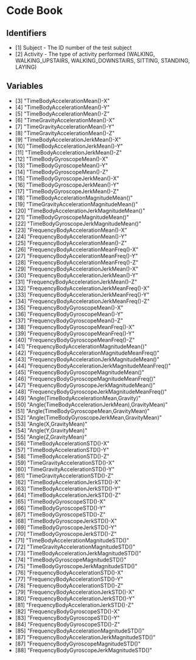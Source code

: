# Code Book
## Identifiers
* [1] Subject - The ID number of the test subject
* [2] Activity - The type of activity performed (WALKING, WALKING_UPSTAIRS, WALKING_DOWNSTAIRS, SITTING, STANDING, LAYING)
## Variables                                      
* [3] "TimeBodyAccelerationMean()-X"                   
* [4] "TimeBodyAccelerationMean()-Y"                    
* [5] "TimeBodyAccelerationMean()-Z"                   
* [6] "TimeGravityAccelerationMean()-X"                 
* [7] "TimeGravityAccelerationMean()-Y"               
* [8] "TimeGravityAccelerationMean()-Z"                 
* [9] "TimeBodyAccelerationJerkMean()-X"              
* [10] "TimeBodyAccelerationJerkMean()-Y"                
* [11] "TimeBodyAccelerationJerkMean()-Z"             
* [12] "TimeBodyGyroscopeMean()-X"                       
* [13] "TimeBodyGyroscopeMean()-Y"                    
* [14] "TimeBodyGyroscopeMean()-Z"                       
* [15] "TimeBodyGyroscopeJerkMean()-X"                 
* [16] "TimeBodyGyroscopeJerkMean()-Y"                   
* [17] "TimeBodyGyroscopeJerkMean()-Z"                
* [18] "TimeBodyAccelerationMagnitudeMean()"             
* [19] "TimeGravityAccelerationMagnitudeMean()"         
* [20] "TimeBodyAccelerationJerkMagnitudeMean()"         
* [21] "TimeBodyGyroscopeMagnitudeMean()"                 
* [22] "TimeBodyGyroscopeJerkMagnitudeMean()"            
* [23] "FrequencyBodyAccelerationMean()-X"      
* [24] "FrequencyBodyAccelerationMean()-Y"               
* [25] "FrequencyBodyAccelerationMean()-Z"      
* [26] "FrequencyBodyAccelerationMeanFreq()-X"           
* [27] "FrequencyBodyAccelerationMeanFreq()-Y"       
* [28] "FrequencyBodyAccelerationMeanFreq()-Z"           
* [29] "FrequencyBodyAccelerationJerkMean()-X"     
* [30] "FrequencyBodyAccelerationJerkMean()-Y"           
* [31] "FrequencyBodyAccelerationJerkMean()-Z"     
* [32] "FrequencyBodyAccelerationJerkMeanFreq()-X"       
* [33] "FrequencyBodyAccelerationJerkMeanFreq()-Y" 
* [34] "FrequencyBodyAccelerationJerkMeanFreq()-Z"       
* [35] "FrequencyBodyGyroscopeMean()-X"             
* [36] "FrequencyBodyGyroscopeMean()-Y"                  
* [37] "FrequencyBodyGyroscopeMean()-Z"             
* [38] "FrequencyBodyGyroscopeMeanFreq()-X"              
* [39] "FrequencyBodyGyroscopeMeanFreq()-Y"         
* [40] "FrequencyBodyGyroscopeMeanFreq()-Z"              
* [41] "FrequencyBodyAccelerationMagnitudeMean()"    
* [42] "FrequencyBodyAccelerationMagnitudeMeanFreq()"    
* [43] "FrequencyBodyAccelerationJerkMagnitudeMean()" 
* [44] "FrequencyBodyAccelerationJerkMagnitudeMeanFreq()"
* [45] "FrequencyBodyGyroscopeMagnitudeMean()"        
* [46] "FrequencyBodyGyroscopeMagnitudeMeanFreq()"       
* [47] "FrequencyBodyGyroscopeJerkMagnitudeMean()"    
* [48] "FrequencyBodyGyroscopeJerkMagnitudeMeanFreq()"   
* [49] "Angle(TimeBodyAccelerationMean,Gravity)"      
* [50] "Angle(TimeBodyAccelerationJerkMean),GravityMean)"
* [51] "Angle(TimeBodyGyroscopeMean,GravityMean)"     
* [52] "Angle(TimeBodyGyroscopeJerkMean,GravityMean)"    
* [53] "Angle(X,GravityMean)"                        
* [54] "Angle(Y,GravityMean)"                            
* [55] "Angle(Z,GravityMean)"                       
* [56] "TimeBodyAccelerationSTD()-X"                     
* [57] "TimeBodyAccelerationSTD()-Y"                
* [58] "TimeBodyAccelerationSTD()-Z"                     
* [59] "TimeGravityAccelerationSTD()-X"              
* [60] "TimeGravityAccelerationSTD()-Y"                  
* [61] "TimeGravityAccelerationSTD()-Z"              
* [62] "TimeBodyAccelerationJerkSTD()-X"                 
* [63] "TimeBodyAccelerationJerkSTD()-Y"           
* [64] "TimeBodyAccelerationJerkSTD()-Z"                 
* [65] "TimeBodyGyroscopeSTD()-X"                 
* [66] "TimeBodyGyroscopeSTD()-Y"                        
* [67] "TimeBodyGyroscopeSTD()-Z"                 
* [68] "TimeBodyGyroscopeJerkSTD()-X"                    
* [69] "TimeBodyGyroscopeJerkSTD()-Y"              
* [70] "TimeBodyGyroscopeJerkSTD()-Z"                    
* [71] "TimeBodyAccelerationMagnitudeSTD()"        
* [72] "TimeGravityAccelerationMagnitudeSTD()"           
* [73] "TimeBodyAccelerationJerkMagnitudeSTD()"    
* [74] "TimeBodyGyroscopeMagnitudeSTD()"                 
* [75] "TimeBodyGyroscopeJerkMagnitudeSTD()"          
* [76] "FrequencyBodyAccelerationSTD()-X"                
* [77] "FrequencyBodyAccelerationSTD()-Y"            
* [78] "FrequencyBodyAccelerationSTD()-Z"                
* [79] "FrequencyBodyAccelerationJerkSTD()-X"         
* [80] "FrequencyBodyAccelerationJerkSTD()-Y"            
* [81] "FrequencyBodyAccelerationJerkSTD()-Z"         
* [82] "FrequencyBodyGyroscopeSTD()-X"                   
* [83] "FrequencyBodyGyroscopeSTD()-Y"                
* [84] "FrequencyBodyGyroscopeSTD()-Z"                   
* [85] "FrequencyBodyAccelerationMagnitudeSTD()"      
* [87] "FrequencyBodyAccelerationJerkMagnitudeSTD()"     
* [87] "FrequencyBodyGyroscopeMagnitudeSTD()"         
* [88] "FrequencyBodyGyroscopeJerkMagnitudeSTD()" 
